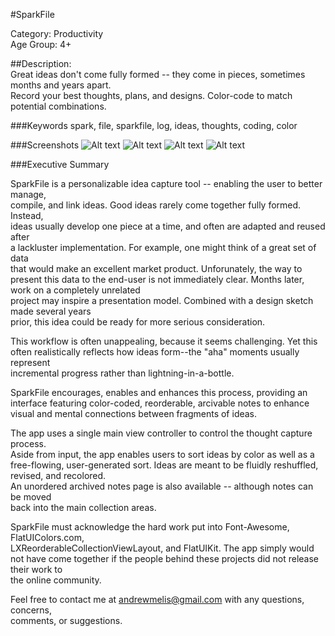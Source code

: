 #SparkFile

Category: Productivity  
Age Group: 4+

##Description:  
Great ideas don't come fully formed -- they come in pieces, sometimes months and years apart.  
Record your best thoughts, plans, and designs. 
Color-code to match potential combinations. 

###Keywords
spark, file, sparkfile, log, ideas, thoughts, coding, color

###Screenshots
![Alt text](/Users/andrewmelis/documents/cs/advanced_ios_dev/attachments/main.png)
![Alt text](/Users/andrewmelis/documents/cs/advanced_ios_dev/attachments/typing.png)
![Alt text](/Users/andrewmelis/documents/cs/advanced_ios_dev/attachments/colors.png)
![Alt text](/Users/andrewmelis/documents/cs/advanced_ios_dev/attachments/settings.png)

###Executive Summary

SparkFile is a personalizable idea capture tool -- enabling the user to better manage,  
compile, and link ideas. Good ideas rarely come together fully formed. Instead,  
ideas usually develop one piece at a time, and often are adapted and reused after  
a lackluster implementation. For example, one might think of a great set of data  
that would make an excellent market product. Unforunately, the way to present this
data to the end-user is not immediately clear. Months later, work on a completely unrelated  
project may inspire a presentation model. Combined with a design sketch made several years  
prior, this idea could be ready for more serious consideration.  

This workflow is often unappealing, because it seems challenging. Yet this  
often realistically reflects how ideas form--the "aha" moments usually represent  
incremental progress rather than lightning-in-a-bottle.


SparkFile encourages, enables and enhances this process, providing an interface 
featuring color-coded, reorderable, arcivable notes to enhance visual and 
mental connections between fragments of ideas. 

The app uses a single main view controller to control the thought capture process.  
Aside from input, the app enables users to sort ideas by color as well as a free-flowing,
user-generated sort. Ideas are meant to be fluidly reshuffled, revised, and recolored.  
An unordered archived notes page is also available -- although notes can be moved  
back into the main collection areas.

SparkFile must acknowledge the hard work put into Font-Awesome, FlatUIColors.com,  
LXReorderableCollectionViewLayout, and FlatUIKit. The app simply would not have 
come together if the people behind these projects did not release their work to  
the online community.

Feel free to contact me at andrewmelis@gmail.com with any questions, concerns,  
comments, or suggestions.
